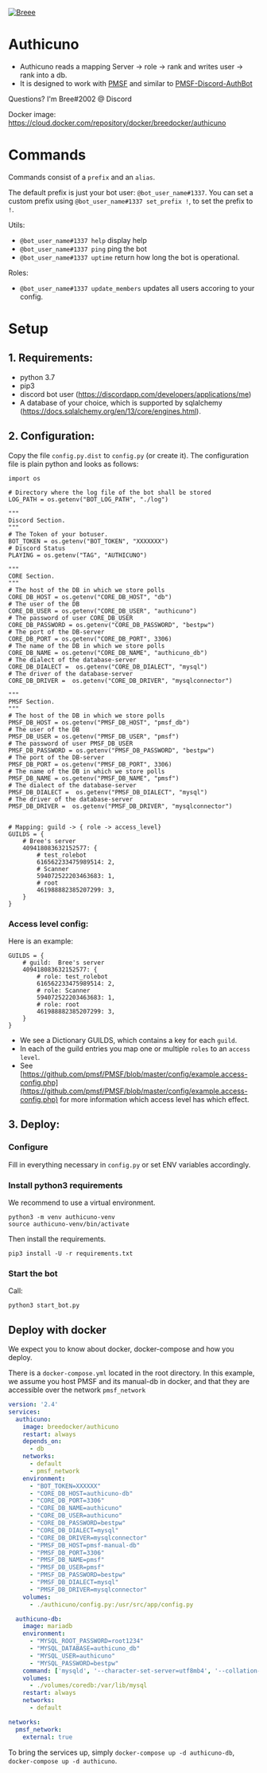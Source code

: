 [![Breee](https://circleci.com/gh/Breee/authicuno.svg?style=svg)](https://app.circleci.com/pipelines/github/Breee/authicuno)

# Authicuno
- Authicuno reads a mapping  Server -> role -> rank and writes  user -> rank into a db.
- It is designed to work with [PMSF](https://github.com/pmsf/PMSF) and similar to [PMSF-Discord-AuthBot](https://github.com/pmsf/PMSF-Discord-AuthBot)

Questions? I'm Bree#2002 @ Discord

Docker image:  https://cloud.docker.com/repository/docker/breedocker/authicuno

# Commands
Commands consist of a `prefix` and an `alias`.

The default prefix is just your bot user: `@bot_user_name#1337`. 
You can set a custom prefix using `@bot_user_name#1337 set_prefix !`, to set the prefix to `!`. 

Utils:
- `@bot_user_name#1337 help` display help
- `@bot_user_name#1337 ping` ping the bot
- `@bot_user_name#1337 uptime` return how long the bot is operational.

Roles:
- `@bot_user_name#1337 update_members` updates all users accoring to your config.

# Setup

## 1. Requirements: 
- python 3.7
- pip3
- discord bot user (https://discordapp.com/developers/applications/me)
- A database of your choice, which is supported by sqlalchemy (https://docs.sqlalchemy.org/en/13/core/engines.html).


## 2. Configuration:
Copy the file `config.py.dist` to `config.py` (or create it). 
The configuration file is plain python and looks as follows: 

```
import os

# Directory where the log file of the bot shall be stored
LOG_PATH = os.getenv("BOT_LOG_PATH", "./log")

"""
Discord Section.
"""
# The Token of your botuser.
BOT_TOKEN = os.getenv("BOT_TOKEN", "XXXXXXX")
# Discord Status
PLAYING = os.getenv("TAG", "AUTHICUNO")

"""
CORE Section.
"""
# The host of the DB in which we store polls
CORE_DB_HOST = os.getenv("CORE_DB_HOST", "db")
# The user of the DB
CORE_DB_USER = os.getenv("CORE_DB_USER", "authicuno")
# The password of user CORE_DB_USER
CORE_DB_PASSWORD = os.getenv("CORE_DB_PASSWORD", "bestpw")
# The port of the DB-server
CORE_DB_PORT = os.getenv("CORE_DB_PORT", 3306)
# The name of the DB in which we store polls
CORE_DB_NAME = os.getenv("CORE_DB_NAME", "authicuno_db")
# The dialect of the database-server
CORE_DB_DIALECT =  os.getenv("CORE_DB_DIALECT", "mysql")
# The driver of the database-server
CORE_DB_DRIVER =  os.getenv("CORE_DB_DRIVER", "mysqlconnector")

"""
PMSF Section.
"""
# The host of the DB in which we store polls
PMSF_DB_HOST = os.getenv("PMSF_DB_HOST", "pmsf_db")
# The user of the DB
PMSF_DB_USER = os.getenv("PMSF_DB_USER", "pmsf")
# The password of user PMSF_DB_USER
PMSF_DB_PASSWORD = os.getenv("PMSF_DB_PASSWORD", "bestpw")
# The port of the DB-server
PMSF_DB_PORT = os.getenv("PMSF_DB_PORT", 3306)
# The name of the DB in which we store polls
PMSF_DB_NAME = os.getenv("PMSF_DB_NAME", "pmsf")
# The dialect of the database-server
PMSF_DB_DIALECT =  os.getenv("PMSF_DB_DIALECT", "mysql")
# The driver of the database-server
PMSF_DB_DRIVER =  os.getenv("PMSF_DB_DRIVER", "mysqlconnector")


# Mapping: guild -> { role -> access_level}
GUILDS = {
    # Bree's server
    409418083632152577: {
        # test_rolebot
        616562233475989514: 2,
        # Scanner
        594072522203463683: 1,
        # root
        461988882385207299: 3,
    }
}
```

### Access level config:
Here is an example:
``` 
GUILDS = {
    # guild:  Bree's server
    409418083632152577: {
        # role: test_rolebot
        616562233475989514: 2,
        # role: Scanner
        594072522203463683: 1,
        # role: root
        461988882385207299: 3,
    }
}
```

- We see a Dictionary GUILDS, which contains a key for each `guild`. 
- In each of the guild entries you map one or multiple `roles` to an `access level`.
- See [https://github.com/pmsf/PMSF/blob/master/config/example.access-config.php](https://github.com/pmsf/PMSF/blob/master/config/example.access-config.php) for more information which access level has which effect.


## 3. Deploy:
### Configure
Fill in everything necessary in `config.py` or set ENV variables accordingly.

### Install python3 requirements
We recommend to use a virtual environment.
```
python3 -m venv authicuno-venv
source authicuno-venv/bin/activate
```

Then install the requirements.
```
pip3 install -U -r requirements.txt
```

### Start the bot
Call:
```
python3 start_bot.py
```

## Deploy with docker
We expect you to know about docker, docker-compose and how you deploy.

There is a `docker-compose.yml` located in the root directory.
In this example, we assume you host PMSF and its manual-db in docker, and that they are accessible over the network `pmsf_network`

```yaml
version: '2.4'
services:
  authicuno:
    image: breedocker/authicuno
    restart: always
    depends_on:
      - db
    networks:
      - default
      - pmsf_network
    environment:
      - "BOT_TOKEN=XXXXXX"
      - "CORE_DB_HOST=authicuno-db"
      - "CORE_DB_PORT=3306"
      - "CORE_DB_NAME=authicuno"
      - "CORE_DB_USER=authicuno"
      - "CORE_DB_PASSWORD=bestpw"
      - "CORE_DB_DIALECT=mysql"
      - "CORE_DB_DRIVER=mysqlconnector"
      - "PMSF_DB_HOST=pmsf-manual-db"
      - "PMSF_DB_PORT=3306"
      - "PMSF_DB_NAME=pmsf"
      - "PMSF_DB_USER=pmsf"
      - "PMSF_DB_PASSWORD=bestpw"
      - "PMSF_DB_DIALECT=mysql"
      - "PMSF_DB_DRIVER=mysqlconnector"
    volumes:
      - ./authicuno/config.py:/usr/src/app/config.py

  authicuno-db:
    image: mariadb
    environment:
      - "MYSQL_ROOT_PASSWORD=root1234"
      - "MYSQL_DATABASE=authicuno_db"
      - "MYSQL_USER=authicuno"
      - "MYSQL_PASSWORD=bestpw"
    command: ['mysqld', '--character-set-server=utf8mb4', '--collation-server=utf8mb4_unicode_ci']
    volumes:
      - ./volumes/coredb:/var/lib/mysql
    restart: always
    networks:
      - default

networks:
  pmsf_network: 
    external: true
``` 

To bring the services up, simply `docker-compose up -d authicuno-db`, `docker-compose up -d authicuno`.
